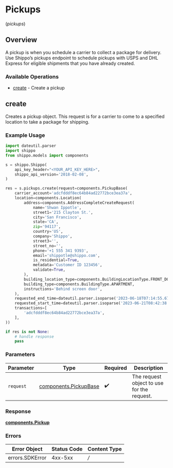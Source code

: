 # Pickups
(*pickups*)

## Overview

A pickup is when you schedule a carrier to collect a package for delivery.
Use Shippo’s pickups endpoint to schedule pickups with USPS and DHL Express for eligible shipments that you have already created.
<SchemaDefinition schemaRef="#/components/schemas/Pickup"/>

### Available Operations

* [create](#create) - Create a pickup

## create

Creates a pickup object. This request is for a carrier to come to a specified location to take a package for shipping.

### Example Usage

```python
import dateutil.parser
import shippo
from shippo.models import components

s = shippo.Shippo(
    api_key_header="<YOUR_API_KEY_HERE>",
    shippo_api_version='2018-02-08',
)

res = s.pickups.create(request=components.PickupBase(
    carrier_account='adcfdddf8ec64b84ad22772bce3ea37a',
    location=components.Location(
        address=components.AddressCompleteCreateRequest(
            name='Shwan Ippotle',
            street1='215 Clayton St.',
            city='San Francisco',
            state='CA',
            zip='94117',
            country='US',
            company='Shippo',
            street3='',
            street_no='',
            phone='+1 555 341 9393',
            email='shippotle@shippo.com',
            is_residential=True,
            metadata='Customer ID 123456',
            validate=True,
        ),
        building_location_type=components.BuildingLocationType.FRONT_DOOR,
        building_type=components.BuildingType.APARTMENT,
        instructions='Behind screen door',
    ),
    requested_end_time=dateutil.parser.isoparse('2023-06-18T07:14:55.676Z'),
    requested_start_time=dateutil.parser.isoparse('2023-06-21T08:42:38.998Z'),
    transactions=[
        'adcfdddf8ec64b84ad22772bce3ea37a',
    ],
))

if res is not None:
    # handle response
    pass

```

### Parameters

| Parameter                                                      | Type                                                           | Required                                                       | Description                                                    |
| -------------------------------------------------------------- | -------------------------------------------------------------- | -------------------------------------------------------------- | -------------------------------------------------------------- |
| `request`                                                      | [components.PickupBase](../../models/components/pickupbase.md) | :heavy_check_mark:                                             | The request object to use for the request.                     |


### Response

**[components.Pickup](../../models/components/pickup.md)**
### Errors

| Error Object    | Status Code     | Content Type    |
| --------------- | --------------- | --------------- |
| errors.SDKError | 4xx-5xx         | */*             |
